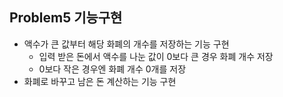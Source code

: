 ## Problem5 기능구현
- 액수가 큰 값부터 해당 화폐의 개수를 저장하는 기능 구현
  - 입력 받은 돈에서 액수를 나눈 값이 0보다 큰 경우 화폐 개수 저장
  - 0보다 작은 경우엔 화폐 개수 0개를 저장
- 화폐로 바꾸고 남은 돈 계산하는 기능 구현
